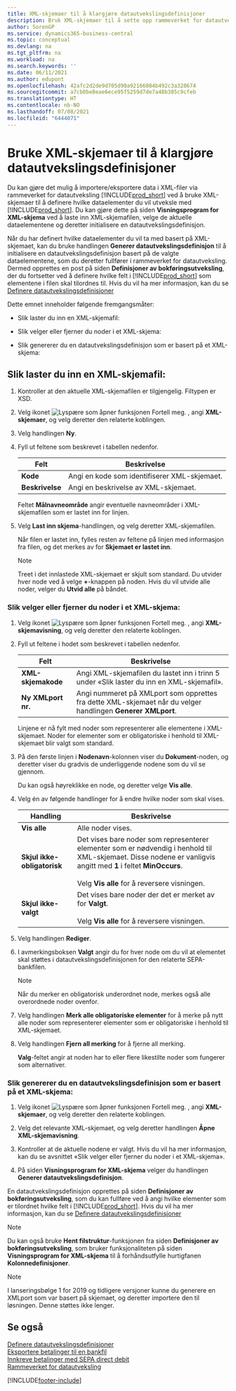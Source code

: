 ```yaml
---
title: XML-skjemaer til å klargjøre datautvekslingsdefinisjoner
description: Bruk XML-skjemaer til å sette opp rammeverket for datautveksling for å definere hvilke dataelementer du vil utveksle med.
author: SorenGP
ms.service: dynamics365-business-central
ms.topic: conceptual
ms.devlang: na
ms.tgt_pltfrm: na
ms.workload: na
ms.search.keywords: ''
ms.date: 06/11/2021
ms.author: edupont
ms.openlocfilehash: 42afc2d2de9d705d90a92166084b492c3a328674
ms.sourcegitcommit: a7cb0be8eae6ece95f5259d7de7a48b385c9cfeb
ms.translationtype: HT
ms.contentlocale: nb-NO
ms.lasthandoff: 07/08/2021
ms.locfileid: "6444071"
---
```

# <a name="use-xml-schemas-to-prepare-data-exchange-definitions"></a>Bruke XML-skjemaer til å klargjøre datautvekslingsdefinisjoner

Du kan gjøre det mulig å importere/eksportere data i XML-filer via rammeverket for datautveksling [!INCLUDE[prod_short](includes/prod_short.md)] ved å bruke XML-skjemaer til å definere hvilke dataelementer du vil utveksle med [!INCLUDE[prod_short](includes/prod_short.md)]. Du kan gjøre dette på siden **Visningsprogram for XML-skjema** ved å laste inn XML-skjemafilen, velge de aktuelle dataelementene og deretter initialisere en datautvekslingsdefinisjon.  

 Når du har definert hvilke dataelementer du vil ta med basert på XML-skjemaet, kan du bruke handlingen **Generer datautvekslingsdefinisjon** til å initialisere en datautvekslingsdefinisjon basert på de valgte dataelementene, som du deretter fullfører i rammeverket for datautveksling. Dermed opprettes en post på siden **Definisjoner av bokføringsutveksling**, der du fortsetter ved å definere hvilke felt i [!INCLUDE[prod_short](includes/prod_short.md)] som elementene i filen skal tilordnes til. Hvis du vil ha mer informasjon, kan du se [Definere datautvekslingsdefinisjoner](across-how-to-set-up-data-exchange-definitions.md)  

 Dette emnet inneholder følgende fremgangsmåter:  

- Slik laster du inn en XML-skjemafil:  

- Slik velger eller fjerner du noder i et XML-skjema:  

- Slik genererer du en datautvekslingsdefinisjon som er basert på et XML-skjema:  

## <a name="to-load-an-xml-schema-file"></a>Slik laster du inn en XML-skjemafil:

1. Kontroller at den aktuelle XML-skjemafilen er tilgjengelig. Filtypen er XSD.  

2. Velg ikonet ![Lyspære som åpner funksjonen Fortell meg.](media/ui-search/search_small.png "Fortell hva du vil gjøre") , angi **XML-skjemaer**, og velg deretter den relaterte koblingen.  

3. Velg handlingen **Ny**.  

4. Fyll ut feltene som beskrevet i tabellen nedenfor.  

    |Felt|Beskrivelse|  
    |---------------------------------|---------------------------------------|  
    |**Kode**|Angi en kode som identifiserer XML-skjemaet.|  
    |**Beskrivelse**|Angi en beskrivelse av XML-skjemaet.|  

     Feltet **Målnavneområde** angir eventuelle navneområder i XML-skjemafilen som er lastet inn for linjen.  

5. Velg **Last inn skjema**-handlingen, og velg deretter XML-skjemafilen.  

     Når filen er lastet inn, fylles resten av feltene på linjen med informasjon fra filen, og det merkes av for **Skjemaet er lastet inn**.  

    > [!NOTE]  
    >  Treet i det innlastede XML-skjemaet er skjult som standard. Du utvider hver node ved å velge **+**-knappen på noden. Hvis du vil utvide alle noder, velger du **Utvid alle** på båndet.  

### <a name="to-select-or-clear-nodes-in-an-xml-schema"></a>Slik velger eller fjerner du noder i et XML-skjema:  

1. Velg ikonet ![Lyspære som åpner funksjonen Fortell meg.](media/ui-search/search_small.png "Fortell hva du vil gjøre") , angi **XML-skjemavisning**, og velg deretter den relaterte koblingen.  

2. Fyll ut feltene i hodet som beskrevet i tabellen nedenfor.  

    |Felt|Beskrivelse|  
    |---------------------------------|---------------------------------------|  
    |**XML-skjemakode**|Angi XML-skjemafilen du lastet inn i trinn 5 under «Slik laster du inn en XML-skjemafil».|  
    |**Ny XMLport nr.**|Angi nummeret på XMLport som opprettes fra dette XML-skjemaet når du velger handlingen **Generer XMLport**.|  

     Linjene er nå fylt med noder som representerer alle elementene i XML-skjemaet. Noder for elementer som er obligatoriske i henhold til XML-skjemaet blir valgt som standard.  

3. På den første linjen i **Nodenavn**-kolonnen viser du **Dokument**-noden, og deretter viser du gradvis de underliggende nodene som du vil se gjennom.  

     Du kan også høyreklikke en node, og deretter velge **Vis alle**.  

4. Velg én av følgende handlinger for å endre hvilke noder som skal vises.  

    |**Handling**|Beskrivelse|  
    |----------------|---------------------------------------|  
    |**Vis alle**|Alle noder vises.|  
    |**Skjul ikke-obligatorisk**|Det vises bare noder som representerer elementer som er nødvendig i henhold til XML-skjemaet. Disse nodene er vanligvis angitt med **1** i feltet **MinOccurs**.<br /><br /> Velg **Vis alle** for å reversere visningen.|  
    |**Skjul ikke-valgt**|Det vises bare noder der det er merket av for **Valgt**.<br /><br /> Velg **Vis alle** for å reversere visningen.|  

5. Velg handlingen **Rediger**.  

6. I avmerkingsboksen **Valgt** angir du for hver node om du vil at elementet skal støttes i datautvekslingsdefinisjonen for den relaterte SEPA-bankfilen.  

    > [!NOTE]  
    >  Når du merker en obligatorisk underordnet node, merkes også alle overordnede noder ovenfor.  

7. Velg handlingen **Merk alle obligatoriske elementer** for å merke på nytt alle noder som representerer elementer som er obligatoriske i henhold til XML-skjemaet.  

8. Velg handlingen **Fjern all merking** for å fjerne all merking.  

     **Valg**-feltet angir at noden har to eller flere likestilte noder som fungerer som alternativer.  

### <a name="to-generate-a-data-exchange-definition-that-is-based-on-an-xml-schema"></a>Slik genererer du en datautvekslingsdefinisjon som er basert på et XML-skjema:  

1. Velg ikonet ![Lyspære som åpner funksjonen Fortell meg.](media/ui-search/search_small.png "Fortell hva du vil gjøre") , angi **XML-skjemaer**, og velg deretter den relaterte koblingen.  

2. Velg det relevante XML-skjemaet, og velg deretter handlingen **Åpne XML-skjemavisning**.  

3. Kontroller at de aktuelle nodene er valgt. Hvis du vil ha mer informasjon, kan du se avsnittet «Slik velger eller fjerner du noder i et XML-skjema».  

4. På siden **Visningsprogram for XML-skjema** velger du handlingen **Generer datautvekslingsdefinisjon**.  

 En datautvekslingsdefinisjon opprettes på siden **Definisjoner av bokføringsutveksling**, som du kan fullføre ved å angi hvilke elementer som er tilordnet hvilke felt i [!INCLUDE[prod_short](includes/prod_short.md)]. Hvis du vil ha mer informasjon, kan du se [Definere datautvekslingsdefinisjoner](across-how-to-set-up-data-exchange-definitions.md)  

> [!NOTE]  
> Du kan også bruke **Hent filstruktur**-funksjonen fra siden **Definisjoner av bokføringsutveksling**, som bruker funksjonaliteten på siden **Visningsprogram for XML-skjema** til å forhåndsutfylle hurtigfanen **Kolonnedefinisjoner**.  

> [!NOTE]
> I lanseringsbølge 1 for 2019 og tidligere versjoner kunne du generere en XMLport som var basert på skjemaet, og deretter importere den til løsningen. Denne støttes ikke lenger.

## <a name="see-also"></a>Se også

[Definere datautvekslingsdefinisjoner](across-how-to-set-up-data-exchange-definitions.md)  
[Eksportere betalinger til en bankfil](finance-make-payments-with-bank-data-conversion-service-or-sepa-credit-transfer.md#exporting-payments-to-a-bank-file)  
[Innkreve betalinger med SEPA direct debit](finance-collect-payments-with-sepa-direct-debit.md)  
[Rammeverket for datautveksling](across-about-the-data-exchange-framework.md)  


[!INCLUDE[footer-include](includes/footer-banner.md)]